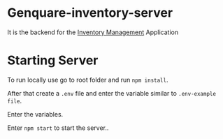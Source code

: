 # Genquare-inventory-server

It is the backend for the <a href="https://github.com/kushakjafry/genquare-inventory-software">Inventory Management</a> Application

<h1> Starting Server </h1>

To run locally use go to root folder and run `npm install`.

After that create a `.env` file and enter the variable similar to `.env-example file`.

Enter the variables.

Enter `npm start` to start the server..
